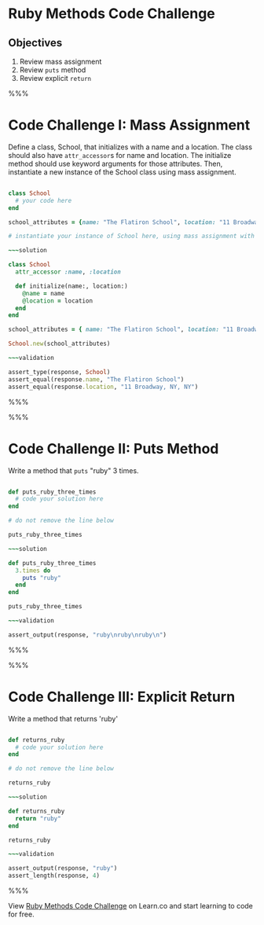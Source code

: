 # Ruby Methods Code Challenge

## Objectives
1. Review mass assignment
2. Review `puts` method
3. Review explicit `return`

%%%

# Code Challenge I: Mass Assignment

Define a class, School, that initializes with a name and a location. The class should also have `attr_accessor`s for name and location. The initialize method should use keyword arguments for those attributes. Then, instantiate a new instance of the School class using mass assignment.

~~~ruby

class School
  # your code here
end

school_attributes = {name: "The Flatiron School", location: "11 Broadway, NY, NY"}

# instantiate your instance of School here, using mass assignment with the above school_attributes

~~~solution

class School
  attr_accessor :name, :location

  def initialize(name:, location:)
    @name = name
    @location = location
  end
end

school_attributes = { name: "The Flatiron School", location: "11 Broadway, NY, NY" }

School.new(school_attributes)

~~~validation

assert_type(response, School)
assert_equal(response.name, "The Flatiron School")
assert_equal(response.location, "11 Broadway, NY, NY")

~~~

%%%

%%%

# Code Challenge II: Puts Method

Write a method that `puts` "ruby" 3 times.

~~~ruby

def puts_ruby_three_times
  # code your solution here
end

# do not remove the line below

puts_ruby_three_times

~~~solution

def puts_ruby_three_times
  3.times do
    puts "ruby"
  end
end

puts_ruby_three_times

~~~validation

assert_output(response, "ruby\nruby\nruby\n")

~~~

%%%

%%%

# Code Challenge III: Explicit Return

Write a method that returns 'ruby'

~~~ruby

def returns_ruby
  # code your solution here
end

# do not remove the line below

returns_ruby

~~~solution

def returns_ruby
  return "ruby"
end

returns_ruby

~~~validation

assert_output(response, "ruby")
assert_length(response, 4)

~~~

%%%

<p data-visibility='hidden'>View <a href='https://learn.co/lessons/ruby-repl-assertion-test' title='Ruby Methods Code Challenge'>Ruby Methods Code Challenge</a> on Learn.co and start learning to code for free.</p>
